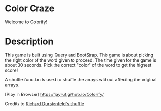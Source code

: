 Color Craze
=====================

Welcome to Colorify!


Description
===========
This game is built using jQuery and BootStrap.
This game is about picking the right color of the word given to proceed.
The time given for the game is about 30 seconds.
Pick the correct "color" of the word to get the highest score!

A shuffle function is used to shuffle the arrays without affecting the original arrays.

[Play in Browser]
https://jayrut.github.io/Colorify/

Credits to [Richard Durstenfeld's shuffle](https://en.wikipedia.org/wiki/Fisher%E2%80%93Yates_shuffle#The_modern_algorithm)

